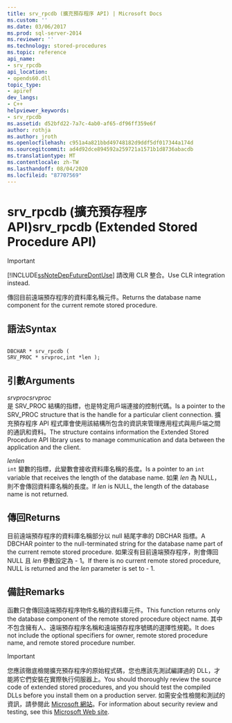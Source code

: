 ```yaml
---
title: srv_rpcdb (擴充預存程序 API) | Microsoft Docs
ms.custom: ''
ms.date: 03/06/2017
ms.prod: sql-server-2014
ms.reviewer: ''
ms.technology: stored-procedures
ms.topic: reference
api_name:
- srv_rpcdb
api_location:
- opends60.dll
topic_type:
- apiref
dev_langs:
- C++
helpviewer_keywords:
- srv_rpcdb
ms.assetid: d52bfd22-7a7c-4ab0-af65-df96ff359e6f
author: rothja
ms.author: jroth
ms.openlocfilehash: c951a4a821bbd49748182d9ddf5df017344a174d
ms.sourcegitcommit: ad4d92dce894592a259721a1571b1d8736abacdb
ms.translationtype: MT
ms.contentlocale: zh-TW
ms.lasthandoff: 08/04/2020
ms.locfileid: "87707569"
---
```

# <a name="srv_rpcdb-extended-stored-procedure-api"></a><span data-ttu-id="27a9b-102">srv_rpcdb (擴充預存程序 API)</span><span class="sxs-lookup"><span data-stu-id="27a9b-102">srv_rpcdb (Extended Stored Procedure API)</span></span>
    
> [!IMPORTANT]  
>  [!INCLUDE[ssNoteDepFutureDontUse](../../includes/ssnotedepfuturedontuse-md.md)] <span data-ttu-id="27a9b-103">請改用 CLR 整合。</span><span class="sxs-lookup"><span data-stu-id="27a9b-103">Use CLR integration instead.</span></span>  
  
 <span data-ttu-id="27a9b-104">傳回目前遠端預存程序的資料庫名稱元件。</span><span class="sxs-lookup"><span data-stu-id="27a9b-104">Returns the database name component for the current remote stored procedure.</span></span>  
  
## <a name="syntax"></a><span data-ttu-id="27a9b-105">語法</span><span class="sxs-lookup"><span data-stu-id="27a9b-105">Syntax</span></span>  
  
```  
  
DBCHAR * srv_rpcdb (  
SRV_PROC * srvproc,int *len );  
```  
  
## <a name="arguments"></a><span data-ttu-id="27a9b-106">引數</span><span class="sxs-lookup"><span data-stu-id="27a9b-106">Arguments</span></span>  
 <span data-ttu-id="27a9b-107">*srvproc*</span><span class="sxs-lookup"><span data-stu-id="27a9b-107">*srvproc*</span></span>  
 <span data-ttu-id="27a9b-108">是 SRV_PROC 結構的指標，也是特定用戶端連接的控制代碼。</span><span class="sxs-lookup"><span data-stu-id="27a9b-108">Is a pointer to the SRV_PROC structure that is the handle for a particular client connection.</span></span> <span data-ttu-id="27a9b-109">擴充預存程序 API 程式庫會使用該結構所包含的資訊來管理應用程式與用戶端之間的通訊和資料。</span><span class="sxs-lookup"><span data-stu-id="27a9b-109">The structure contains information the Extended Stored Procedure API library uses to manage communication and data between the application and the client.</span></span>  
  
 <span data-ttu-id="27a9b-110">*len*</span><span class="sxs-lookup"><span data-stu-id="27a9b-110">*len*</span></span>  
 <span data-ttu-id="27a9b-111">`int` 變數的指標，此變數會接收資料庫名稱的長度。</span><span class="sxs-lookup"><span data-stu-id="27a9b-111">Is a pointer to an `int` variable that receives the length of the database name.</span></span> <span data-ttu-id="27a9b-112">如果 *len* 為 NULL，則不會傳回資料庫名稱的長度。</span><span class="sxs-lookup"><span data-stu-id="27a9b-112">If *len* is NULL, the length of the database name is not returned.</span></span>  
  
## <a name="returns"></a><span data-ttu-id="27a9b-113">傳回</span><span class="sxs-lookup"><span data-stu-id="27a9b-113">Returns</span></span>  
 <span data-ttu-id="27a9b-114">目前遠端預存程序的資料庫名稱部分以 null 結尾字串的 DBCHAR 指標。</span><span class="sxs-lookup"><span data-stu-id="27a9b-114">A DBCHAR pointer to the null-terminated string for the database name part of the current remote stored procedure.</span></span> <span data-ttu-id="27a9b-115">如果沒有目前遠端預存程序，則會傳回 NULL 且 *len* 參數設定為 - 1。</span><span class="sxs-lookup"><span data-stu-id="27a9b-115">If there is no current remote stored procedure, NULL is returned and the *len* parameter is set to - 1.</span></span>  
  
## <a name="remarks"></a><span data-ttu-id="27a9b-116">備註</span><span class="sxs-lookup"><span data-stu-id="27a9b-116">Remarks</span></span>  
 <span data-ttu-id="27a9b-117">函數只會傳回遠端預存程序物件名稱的資料庫元件。</span><span class="sxs-lookup"><span data-stu-id="27a9b-117">This function returns only the database component of the remote stored procedure object name.</span></span> <span data-ttu-id="27a9b-118">其中不包含擁有人、遠端預存程序名稱和遠端預存程序號碼的選擇性規範。</span><span class="sxs-lookup"><span data-stu-id="27a9b-118">It does not include the optional specifiers for owner, remote stored procedure name, and remote stored procedure number.</span></span>  
  
> [!IMPORTANT]  
>  <span data-ttu-id="27a9b-119">您應該徹底檢閱擴充預存程序的原始程式碼，您也應該先測試編譯過的 DLL，才能將它們安裝在實際執行伺服器上。</span><span class="sxs-lookup"><span data-stu-id="27a9b-119">You should thoroughly review the source code of extended stored procedures, and you should test the compiled DLLs before you install them on a production server.</span></span> <span data-ttu-id="27a9b-120">如需安全性檢閱和測試的資訊，請參閱此 [Microsoft 網站](https://go.microsoft.com/fwlink/?LinkID=54761&amp;clcid=0x409https://msdn.microsoft.com/security/)。</span><span class="sxs-lookup"><span data-stu-id="27a9b-120">For information about security review and testing, see this [Microsoft Web site](https://go.microsoft.com/fwlink/?LinkID=54761&amp;clcid=0x409https://msdn.microsoft.com/security/).</span></span>  
  
  
